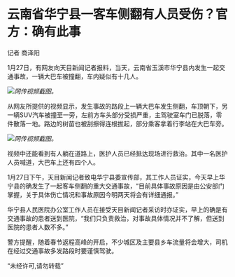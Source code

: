 # 云南省华宁县一客车侧翻有人员受伤？官方：确有此事

记者 商泽阳

1月27日，有网友向天目新闻记者报料，当天，云南省玉溪市华宁县内发生一起交通事故，一辆大巴车被撞翻，车内疑似有十几人。

![](https://inews.gtimg.com/newsapp_bt/0/15629623653/1000)_网传视频截图。_

从网友所提供的视频显示，发生事故的路段上一辆大巴车发生侧翻，车顶朝下，另一辆SUV汽车被撞至一旁，左前方车头部分受损严重，主驾驶室车门已脱落，零件散落一地。路边的树苗也被刮擦得连根拔起，部分乘客拿着行李站在大巴车旁。

![](https://inews.gtimg.com/newsapp_bt/0/15629623655/1000)_网传视频截图。_

视频中还能看到有人躺在道路上，医护人员已经抵达现场进行救治。其中一名医护人员喊道，大巴车上还有四个人。

1月27日下午，天目新闻记者致电华宁县委宣传部，其工作人员证实，今天早上华宁县的确发生了一起客车侧翻的重大交通事故，“目前具体事故原因是由公安部门掌握，关于具体伤亡情况和事故原因今明两天将会有详细通报。”

华宁县人民医院办公室工作人员在接受天目新闻记者采访时亦证实，早上的确是有交通事故的患者送到医院，“我们只负责救治，对事故具体情况并不了解，但送到医院的患者人数不多。”

警方提醒，随着春节返程高峰的开启，不少城区及主要县乡车流量将会增大，司机在经过交通事故多发路段时要谨慎驾驶。

“未经许可,请勿转载”

